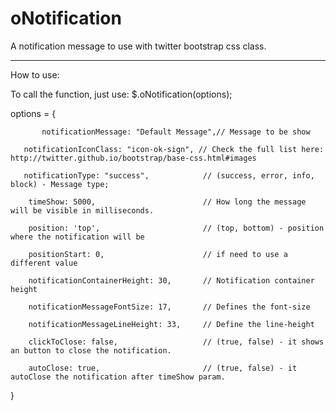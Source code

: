 oNotification
=============

A notification message to use with twitter bootstrap css class.

----------------------------------------------------------------

How to use:

To call the function, just use:
$.oNotification(options);

options = {
          
           notificationMessage: "Default Message",// Message to be show
          
	   notificationIconClass: "icon-ok-sign", // Check the full list here: http://twitter.github.io/bootstrap/base-css.html#images
	
	   notificationType: "success", 		   // (success, error, info, block) - Message type;
	
		timeShow: 5000,						   // How long the message will be visible in milliseconds.
		
		position: 'top',					   // (top, bottom) - position where the notification will be
		
		positionStart: 0,					   // if need to use a different value
		
		notificationContainerHeight: 30,	   // Notification container height
		
		notificationMessageFontSize: 17,       // Defines the font-size
		
		notificationMessageLineHeight: 33,     // Define the line-height
		
		clickToClose: false,                   // (true, false) - it shows an button to close the notification.
		
		autoClose: true,					   // (true, false) - it autoClose the notification after timeShow param.
}

